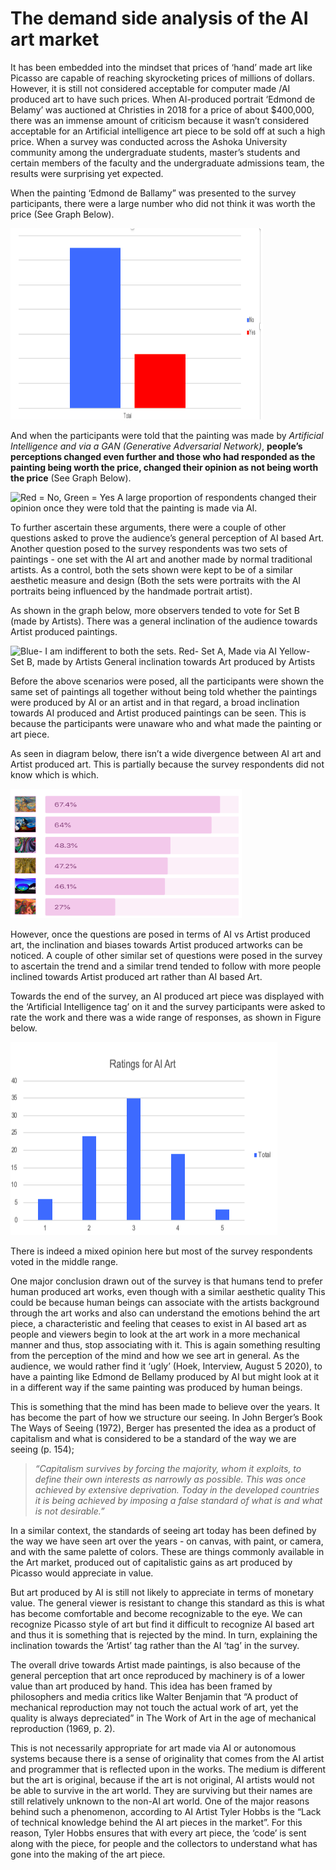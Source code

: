 # The demand side analysis of the AI art market

It has been embedded into the mindset that prices of ‘hand’ made art like Picasso are capable of reaching skyrocketing prices of millions of dollars. However, it is still not considered acceptable for computer made /AI produced art to have such prices. When AI-produced portrait ‘Edmond de Belamy’ was auctioned at Christies in 2018 for a price of about $400,000, there was an immense amount of criticism because it wasn’t considered acceptable for an Artificial intelligence art piece to be sold off at such a high price. When a survey was conducted across the Ashoka University community among the undergraduate students, master’s students and certain members of the faculty and the undergraduate admissions team, the results were surprising yet expected.

When the painting ‘Edmond de Ballamy” was presented to the survey participants, there were a large number who did not think it was worth the price (See Graph Below).

![                                         Red = Yes, Blue = No                                                                                  A large proportion of respondents felt Edmond de Bellamy was not worth the price](<../../.gitbook/assets/Screenshot 2022-01-05 at 4.43.10 PM.png>)

And when the participants were told that the painting was made by _Artificial Intelligence and via a GAN (Generative Adversarial Network)_, **people’s perceptions changed even further and those who had responded as the painting being worth the price, changed their opinion as not being worth the price** (See Graph Below).

![Red = No, Green = Yes
A large proportion of respondents changed their opinion once they were told that the painting is made via AI. ](<../../.gitbook/assets/Screenshot 2022-01-05 at 4.49.10 PM.png>)

To further ascertain these arguments, there were a couple of other questions asked to prove the audience’s general perception of AI based Art. Another question posed to the survey respondents was two sets of paintings - one set with the AI art and another made by normal traditional artists. As a control, both the sets shown were kept to be of a similar aesthetic measure and design (Both the sets were portraits with the AI portraits being influenced by the handmade portrait artist).

As shown in the graph below, more observers tended to vote for Set B (made by Artists). There was a general inclination of the audience towards Artist produced paintings.

![Blue- I am indifferent to both the sets.
Red- Set A, Made via AI
Yellow- Set B, made by Artists
General inclination towards Art produced by Artists](<../../.gitbook/assets/Screenshot 2022-01-05 at 5.07.03 PM.png>)

Before the above scenarios were posed, all the participants were shown the same set of paintings all together without being told whether the paintings were produced by AI or an artist and in that regard, a broad inclination towards AI produced and Artist produced paintings can be seen. This is because the participants were unaware who and what made the painting or art piece.

As seen in diagram below, there isn’t a wide divergence between AI art and Artist produced art. This is partially because the survey respondents did not know which is which.

![The General perceptions of the audience](<../../.gitbook/assets/Screenshot 2022-01-05 at 5.19.42 PM.png>)

However, once the questions are posed in terms of AI vs Artist produced art, the inclination and biases towards Artist produced artworks can be noticed. A couple of other similar set of questions were posed in the survey to ascertain the trend and a similar trend tended to follow with more people inclined towards Artist produced art rather than AI based Art.

Towards the end of the survey, an AI produced art piece was displayed with the ‘Artificial Intelligence tag’ on it and the survey participants were asked to rate the work and there was a wide range of responses, as shown in Figure below.

![Ratings for AI art](<../../.gitbook/assets/Screenshot 2022-01-05 at 5.22.09 PM.png>)

There is indeed a mixed opinion here but most of the survey respondents voted in the middle range.

One major conclusion drawn out of the survey is that humans tend to prefer human produced art works, even though with a similar aesthetic quality This could be because human beings can associate with the artists background through the art works and also can understand the emotions behind the art piece, a characteristic and feeling that ceases to exist in AI based art as people and viewers begin to look at the art work in a more mechanical manner and thus, stop associating with it. This is again something resulting from the perception of the mind and how we see art in general. As the audience, we would rather find it ‘ugly’ (Hoek, Interview, August 5 2020), to have a painting like Edmond de Bellamy produced by AI but might look at it in a different way if the same painting was produced by human beings.

This is something that the mind has been made to believe over the years. It has become the part of how we structure our seeing. In John Berger’s Book The Ways of Seeing (1972), Berger has presented the idea as a product of capitalism and what is considered to be a standard of the way we are seeing (p. 154);

> _“Capitalism survives by forcing the majority, whom it exploits, to define their own interests as narrowly as possible. This was once achieved by extensive deprivation. Today in the developed countries it is being achieved by imposing a false standard of what is and what is not desirable.”_

In a similar context, the standards of seeing art today has been defined by the way we have seen art over the years - on canvas, with paint, or camera, and with the same palette of colors. These are things commonly available in the Art market, produced out of capitalistic gains as art produced by Picasso would appreciate in value.

But art produced by AI is still not likely to appreciate in terms of monetary value. The general viewer is resistant to change this standard as this is what has become comfortable and become recognizable to the eye. We can recognize Picasso style of art but find it difficult to recognize AI based art and thus it is something that is rejected by the mind. In turn, explaining the inclination towards the ‘Artist’ tag rather than the AI ‘tag’ in the survey.

The overall drive towards Artist made paintings, is also because of the general perception that art once reproduced by machinery is of a lower value than art produced by hand. This idea has been framed by philosophers and media critics like Walter Benjamin that “A product of mechanical reproduction may not touch the actual work of art, yet the quality is always depreciated” in The Work of Art in the age of mechanical reproduction (1969, p. 2).

This is not necessarily appropriate for art made via AI or autonomous systems because there is a sense of originality that comes from the AI artist and programmer that is reflected upon in the works. The medium is different but the art is original, because if the art is not original, AI artists would not be able to survive in the art world. They are surviving but their names are still relatively unknown to the non-AI art world. One of the major reasons behind such a phenomenon, according to AI Artist Tyler Hobbs is the “Lack of technical knowledge behind the AI art pieces in the market”. For this reason, Tyler Hobbs ensures that with every art piece, the ‘code’ is sent along with the piece, for people and the collectors to understand what has gone into the making of the art piece.



